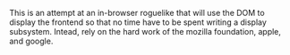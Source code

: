 This is an attempt at an in-browser roguelike that will use the DOM to display
the frontend so that no time have to be spent writing a display subsystem.
Intead, rely on the hard work of the mozilla foundation, apple, and google.
